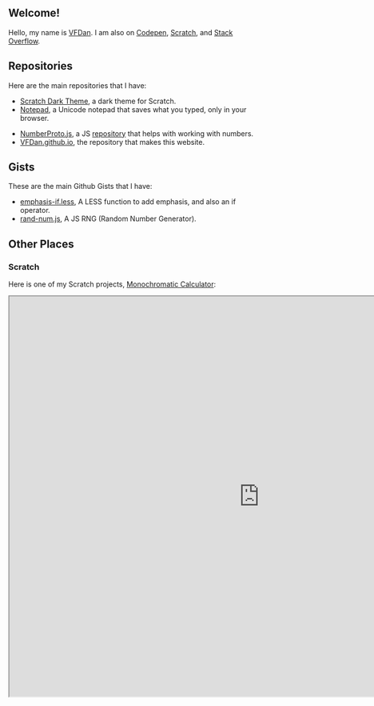 ## Welcome!

Hello, my name is [VFDan](https://github.com/VFDan). I am also on [Codepen](https://codepen.io/vfdan/#), [Scratch](https://scratch.mit.edu/users/VFDan/), and [Stack Overflow](https://stackoverflow.com/users/10637444/vfdan). 

## Repositories

Here are the main repositories that I have:
* [Scratch Dark Theme](https://github.com/VFDan/Scratch-Dark-Theme), a dark theme for Scratch.
* [Notepad](https://vfdan.github.io/notepad/), a Unicode notepad that saves what you typed, only in your browser.
+ [NumberProto.js](https://numberproto.js.org), a JS [repository](https://github.com/VFDan/NumberProto.js/) that helps with working with numbers.
+ [VFDan.github.io](https://github.com/VFDan/VFDan.github.io), the repository that makes this website.

## Gists

These are the main Github Gists that I have:
+ [emphasis-if.less](https://gist.github.com/VFDan/79f98e887eb8beaba1b1baba291f4993), A LESS function to add emphasis, and also an if operator.
+ [rand-num.js](https://gist.github.com/VFDan/dbe3f7ba0b92aa8f5f662695ff0b6405), A JS RNG (Random Number Generator).

## Other Places
### Scratch
Here is one of my Scratch projects, [Monochromatic Calculator](https://scratch.mit.edu/projects/288852149/):
<br>
<iframe src="https://scratch.mit.edu/projects/288852149/embed" width="1000" height="800" id="calculator"
    title="Monochromatic Calculator"><p>Your browser does not support `<iframe>`s.</p></iframe>
